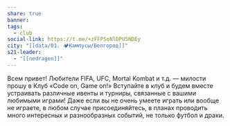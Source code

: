 ```yaml
---
share: true
banner: 
tags:
  - club
social-link: https://t.me/+zFFPSoNlDPU5NDEy
city: "[[data/01. 🏕️Кампусы/Белгород]]"
s21-leader:
  - "[[nedragen]]"
---
```


Всем привет! Любители FIFA, UFC, Mortal Kombat и т.д. — милости прошу в Клуб «Code on, Game on!» Вступайте в клуб и будем вместе устраивать различные ивенты и турниры, связанные с вашими любимыми играми! Даже если вы не очень умеете играть или вообще не играете, в любом случае присоединяйтесь, в планах проводить много интересных и разнообразных событий, не только футбол и драки.
